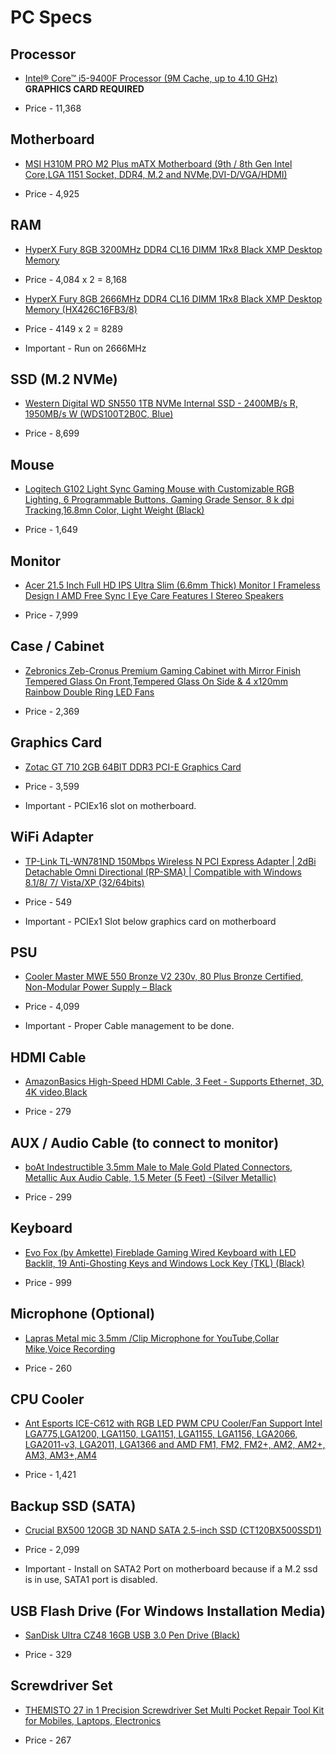 # PC Specs 

## Processor

* [Intel® Core™ i5-9400F Processor (9M Cache, up to 4.10 GHz)](https://www.amazon.in/Intel-Corporation-Generation-Processor-Graphics/dp/B07MRCGQQ4/ref=sr_1_6?crid=CU1AYI4Q7SE7&dchild=1&keywords=intel+graphics+card&qid=1615537910&s=computers&sprefix=intel+graphic%2Ccomputers%2C297&sr=1-6) **GRAPHICS CARD REQUIRED**

* Price - 11,368

## Motherboard

* [MSI H310M PRO M2 Plus mATX Motherboard (9th / 8th Gen Intel Core,LGA 1151 Socket, DDR4, M.2 and NVMe,DVI-D/VGA/HDMI)](https://www.amazon.in/dp/B07MFXFBMZ/ref=cm_sw_r_wa_apa_fabc_BQZZAMHG6B97NGTKR164)

* Price - 4,925

## RAM 

* [HyperX Fury 8GB 3200MHz DDR4 CL16 DIMM 1Rx8  Black XMP Desktop Memory](https://www.amazon.in/HyperX-3200MHz-Desktop-Memory-HX432C16FB3/dp/B07WJJ9CNG/ref=sr_1_1?crid=1KJRRA4BPPKDU&dchild=1&keywords=hyperx+fury+ddr4&qid=1615553448&sprefix=asus+wifi+%2Caps%2C393&sr=8-1)

* Price - 4,084 x 2 = 8,168

* [HyperX Fury 8GB 2666MHz DDR4 CL16 DIMM 1Rx8 Black XMP Desktop Memory (HX426C16FB3/8)](https://www.amazon.in/HyperX-2666MHz-Desktop-Memory-HX426C16FB3/dp/B07WD5VKTS/ref=sr_1_2?dchild=1&keywords=2666mhz+ram+8gb&qid=1619866778&sr=8-2)

* Price - 4149 x 2 = 8289

* Important - Run on 2666MHz

## SSD (M.2 NVMe)

* [Western Digital WD SN550 1TB NVMe Internal SSD - 2400MB/s R, 1950MB/s W (WDS100T2B0C, Blue)](https://www.amazon.in/Western-Digital-SN550-Internal-WDS100T2B0C/dp/B07YFFX5MD/ref=sr_1_3?dchild=1&keywords=1TB+ssd+nvme&qid=1619503386&sr=8-3)

* Price - 8,699

## Mouse

* [Logitech G102 Light Sync Gaming Mouse with Customizable RGB Lighting, 6 Programmable Buttons, Gaming Grade Sensor, 8 k dpi Tracking,16.8mn Color, Light Weight (Black)](https://www.amazon.in/Logitech-G102-Customizable-Lighting-Programmable/dp/B08LT9BMPP/ref=sr_1_1_sspa?crid=1KJRRA4BPPKDU&dchild=1&keywords=logitech+g102&qid=1615557309&sprefix=asus+wifi+%2Caps%2C393&sr=8-1-spons&psc=1&spLa=ZW5jcnlwdGVkUXVhbGlmaWVyPUEyWUhRUDRSWjY4UDE1JmVuY3J5cHRlZElkPUEwOTM5ODY0MzcxTjBKWEdRUEUwRyZlbmNyeXB0ZWRBZElkPUEwNTU4MjQyM0RVNDg0UlFLWEVNRCZ3aWRnZXROYW1lPXNwX2F0ZiZhY3Rpb249Y2xpY2tSZWRpcmVjdCZkb05vdExvZ0NsaWNrPXRydWU=)

* Price - 1,649

## Monitor

* [Acer 21.5 Inch Full HD IPS Ultra Slim (6.6mm Thick) Monitor I Frameless Design I AMD Free Sync I Eye Care Features I Stereo Speakers](https://www.amazon.in/Acer-HA220Q-21-5-inch-Ultra-Monitor/dp/B07JDH2C8X/ref=sr_1_1?dchild=1&keywords=21+inch+monitor&qid=1615557367&sr=8-1)

* Price - 7,999

## Case / Cabinet

* [Zebronics Zeb-Cronus Premium Gaming Cabinet with Mirror Finish Tempered Glass On Front,Tempered Glass On Side & 4 x120mm Rainbow Double Ring LED Fans](https://www.amazon.in/Zebronics-Zeb-Cronus-Cabinet-Tempered-Rainbow/dp/B07ZQG2WSC/ref=sr_1_2?dchild=1&keywords=zebronics+pc+case&qid=1615557434&sr=8-2)

* Price - 2,369

## Graphics Card

* [Zotac GT 710 2GB 64BIT DDR3 PCI-E Graphics Card](https://www.amazon.in/Zotac-64BIT-DDR3-PCI-Graphics/dp/B07NSPNL31/ref=sr_1_2?dchild=1&keywords=zotac+GT+710&qid=1619334769&sr=8-2)

* Price - 3,599

* Important - PCIEx16 slot on motherboard. 

## WiFi Adapter

* [TP-Link TL-WN781ND 150Mbps Wireless N PCI Express Adapter | 2dBi Detachable Omni Directional (RP-SMA) | Compatible with Windows 8.1/8/ 7/ Vista/XP (32/64bits)](https://www.amazon.in/TP-Link-TL-WN781ND-150Mbps-Wireless-Express/dp/B0036AFAEW?crid=24SF5PT2MJCG9&dchild=1&keywords=tp%2Blink%2Bwifi%2Badapter&qid=1612690845&sprefix=tp%2Blink,aps,318&sr=8-6&th=1&linkCode=sl1&tag=sarthak025-21&linkId=943147b53e1b15a44c78d6e8ee4edaf1&language=en_IN&ref_=as_li_ss_tl)

* Price - 549

* Important - PCIEx1 Slot below graphics card on motherboard

## PSU

* [Cooler Master MWE 550 Bronze V2 230v, 80 Plus Bronze Certified, Non-Modular Power Supply – Black](https://www.amazon.in/Cooler-Master-Bronze-Certified-Non-Modular/dp/B08H5QR9FL/ref=sr_1_4?dchild=1&m=A15QBXMPB6G12C&marketplaceID=A21TJRUUN4KGV&qid=1618909774&s=merchant-items&sr=1-4)

* Price - 4,099

* Important - Proper Cable management to be done. 

## HDMI Cable

* [AmazonBasics High-Speed HDMI Cable, 3 Feet - Supports Ethernet, 3D, 4K video,Black](https://www.amazon.in/AmazonBasics-High-Speed-HDMI-Cable-Feet/dp/B014I8SIJY/ref=sr_1_1_sspa?adgrpid=64441315892&dchild=1&ext_vrnc=hi&gclid=Cj0KCQjwsLWDBhCmARIsAPSL3_2japHpsblpHYw3qesM3OCWJRJtuTcvwmjfpkE0OvXPPBIcDi2tfgUaAiAvEALw_wcB&hvadid=397847416688&hvdev=c&hvlocphy=9301185&hvnetw=g&hvqmt=e&hvrand=18326763321827074053&hvtargid=kwd-298674423067&hydadcr=18845_1970924&keywords=hdmi+to+hdmi+cable&qid=1617789919&sr=8-1-spons&psc=1&spLa=ZW5jcnlwdGVkUXVhbGlmaWVyPUFKN00yNUJLUVlFUVYmZW5jcnlwdGVkSWQ9QTA5MzUwOTcyTVlPRk5WTTM0QUdGJmVuY3J5cHRlZEFkSWQ9QTA5NzMwMzkzNVdBTEdQNzQ5VVY4JndpZGdldE5hbWU9c3BfYXRmJmFjdGlvbj1jbGlja1JlZGlyZWN0JmRvTm90TG9nQ2xpY2s9dHJ1ZQ==)

* Price - 279

## AUX / Audio Cable (to connect to monitor)

* [boAt Indestructible 3.5mm Male to Male Gold Plated Connectors, Metallic Aux Audio Cable, 1.5 Meter (5 Feet) -(Silver Metallic)](https://www.amazon.in/Boat-Indestructible-Plated-Connectors-Metallic/dp/B00SH5JAIS/ref=sr_1_3?dchild=1&keywords=male+aux+to+male+aux&qid=1618899639&sr=8-3)

* Price - 299

## Keyboard

* [Evo Fox (by Amkette) Fireblade Gaming Wired Keyboard with LED Backlit, 19 Anti-Ghosting Keys and Windows Lock Key (TKL) (Black)](https://www.amazon.in/AMKETTE-Amkette-Fireblade-Keyboard-Anti-Ghosting/dp/B085366TJW/ref=sr_1_1?dchild=1&keywords=evo+fox+keyboard&qid=1619323204&sr=8-1)

* Price - 999

## Microphone (Optional)

* [Lapras Metal mic 3.5mm /Clip Microphone for YouTube,Collar Mike,Voice Recording](https://www.amazon.in/dp/B08D6LMQM8/?coliid=I3D2T2A3GWV5MJ&colid=3JIFM6UU1EC85&psc=0&ref_=lv_ov_lig_dp_it)

* Price - 260

## CPU Cooler 

* [Ant Esports ICE-C612 with RGB LED PWM CPU Cooler/Fan Support Intel LGA775,LGA1200, LGA1150, LGA1151, LGA1155, LGA1156, LGA2066, LGA2011-v3, LGA2011, LGA1366 and AMD FM1, FM2, FM2+, AM2, AM2+, AM3, AM3+,AM4](https://www.amazon.in/dp/B084G3MJPZ/?coliid=IXQFSWCES8LDU&colid=3JIFM6UU1EC85&psc=1&ref_=lv_ov_lig_dp_it)

* Price - 1,421

## Backup SSD (SATA)

* [Crucial BX500 120GB 3D NAND SATA 2.5-inch SSD (CT120BX500SSD1)](https://www.amazon.in/Crucial-BX500-120GB-2-5-inch-CT120BX500SSD1/dp/B07G3KRZBY/ref=sr_1_2?dchild=1&keywords=crucial+sata+ssd+120gb&qid=1619862405&sr=8-2)

* Price - 2,099

* Important - Install on SATA2 Port on motherboard because if a M.2 ssd is in use, SATA1 port is disabled.

## USB Flash Drive (For Windows Installation Media)

* [SanDisk Ultra CZ48 16GB USB 3.0 Pen Drive (Black)](https://www.amazon.in/SanDisk-Ultra-CZ48-Drive-Black/dp/B00KZIXSP6/ref=sr_1_3?dchild=1&keywords=USB+drive+16GB&qid=1619873164&sr=8-3)

* Price - 329

## Screwdriver Set

* [THEMISTO 27 in 1 Precision Screwdriver Set Multi Pocket Repair Tool Kit for Mobiles, Laptops, Electronics](https://www.amazon.in/dp/B07NY2WXPH/ref=cm_sw_r_wa_apa_glc_fabc_BK1VP0CVETMESD6S3B1T)

* Price - 267
